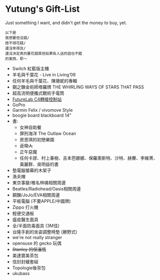 # Yutung's Gift-List
Just something I want, and didn't get the money to buy, yet.

```
以下是
我想要但沒錢/
捨不得花錢/
還沒來得及/
還沒決定真的要花錢買但如果有人送的話也不錯
的東西，耶～
```

- Switch 紅藍版主機
- 羊毛與千葉花 - Live in Living’09
- 任何羊毛與千葉花、陳珊妮的專輯
- 鋼之鍊金術師塔羅牌 THE WHIRLING WAYS OF STARS THAT PASS
- 超高流明便攜式戰術手電筒
- [FutureLab C4轉接控制站](https://futurelab.tw/collections/3cc/products/xbomb)
- GoPro
- Garmin Felix / vívomove Style
- boogie board blackboard 14"
- 書: 
  - 女神自助餐
  - 罪刑海洋 The Outlaw Ocean
  - 房思琪的初戀樂園
  - ~~正常人~~
  - 正午惡魔
  - 任何卡謬、村上春樹、吉本芭娜娜、保羅奧斯特、沙特、赫賽、李維菁、黃麗群、吳明益的書
- 墊電腦螢幕的木架子
- 漁夫帽
- 東京事變/椎名林檎相關周邊
- Beatles/Radiohead/Oasis相關周邊
- 鋼鍊/JoJo/EVA相關周邊
- 平板電腦 (不要APPLE/中國牌)
- Zippo 打火機
- 輕便交通板
- 瘟疫醫生面具
- 全/半面防毒面具 (3M佳)
- 台隆手創的坐姿調整椅墊 (勝野式)
- we're not really stranger
- opensuse 的 gecko 玩偶
- ~~Stanley 的保溫瓶~~
- 美達寶美茶包
- 信封封蠟套組
- Topologie後背包
- ukubass
